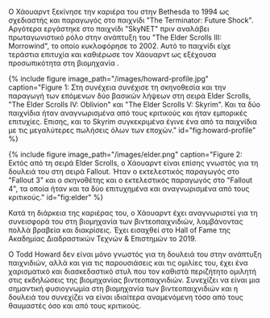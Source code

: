Ο Χάουαρντ ξεκίνησε την καριέρα του στην Bethesda το 1994 ως σχεδιαστής 
και παραγωγός στο παιχνίδι "The Terminator: Future Shock". Αργότερα εργάστηκε 
στο παιχνίδι "SkyNET" πριν αναλάβει πρωταγωνιστικό ρόλο στην ανάπτυξη του "The 
Elder Scrolls III: Morrowind", το οποίο κυκλοφόρησε το 2002. Αυτό το παιχνίδι είχε 
τεράστια επιτυχία και καθιέρωσε τον Χάουαρντ ως εξέχουσα προσωπικότητα στη βιομηχανία .


{% include figure image_path="/images/howard-profile.jpg" caption="Figure 1: Στη συνέχεια συνέχισε τη σκηνοθεσία και την παραγωγή των επόμενων δύο βασικών λήψεων στη σειρά Elder Scrolls, "The Elder Scrolls IV: Oblivion" και "The Elder Scrolls V: Skyrim". Και τα δύο παιχνίδια ήταν αναγνωρισμένα από τους κριτικούς και ήταν εμπορικές επιτυχίες. Επισης, και το Skyrim συγκεκριμένα έγινε ένα από τα παιχνίδια με τις μεγαλύτερες πωλήσεις όλων των εποχών." id="fig:howard-profile" %}

{% include figure image_path="/images/elder.png" caption="Figure 2: Εκτός από τη σειρά Elder Scrolls, ο Χάουαρντ είναι επίσης γνωστός για τη δουλειά του στη σειρά Fallout. Ήταν ο εκτελεστικός παραγωγός στο "Fallout 3" και ο σκηνοθέτης και ο εκτελεστικός παραγωγός στο "Fallout 4", τα οποία ήταν και τα δύο επιτυχημένα και αναγνωρισμένα από τους κριτικούς." id="fig:elder" %}

Κατά τη διάρκεια της καριέρας του, ο Χάουαρντ έχει αναγνωριστεί για τη 
συνεισφορά του στη βιομηχανία των βιντεοπαιχνιδιών, λαμβάνοντας πολλά βραβεία 
και διακρίσεις. Έχει εισαχθεί στο Hall of Fame της Ακαδημίας Διαδραστικών Τεχνών 
& Επιστημών το 2019.


Ο Todd Howard δεν είναι μόνο γνωστός για τη δουλειά του στην ανάπτυξη παιχνιδιών, 
αλλά και για τις παρουσιάσεις και τις ομιλίες του, έχει ένα χαρισματικό και διασκεδαστικό 
στυλ που τον καθιστά περιζήτητο ομιλητή στις εκδηλώσεις της βιομηχανίας βιντεοπαιχνιδιών. 
Συνεχίζει να είναι μια σημαντική φυσιογνωμία στη βιομηχανία των βιντεοπαιχνιδιών και η δουλειά 
του συνεχίζει να είναι ιδιαίτερα αναμενόμενη τόσο από τους θαυμαστές όσο και από τους κριτικούς.

[^1]: fig:howard-profile

[^2]: fig:elder
